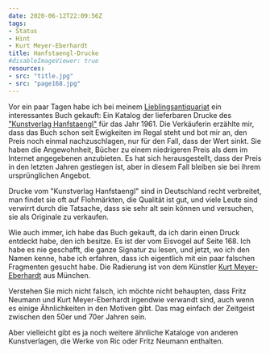 ```yaml
---
date: 2020-06-12T22:09:56Z
tags:
- Status
- Hint
- Kurt Meyer-Eberhardt
title: Hanfstaengl-Drucke
#disableImageViewer: true
resources:
- src: "title.jpg"
- src: "page168.jpg"
---
```

Vor ein paar Tagen habe ich bei meinem [Lieblingsantiquariat](https://antiquariat-pretzsch.de/) ein interessantes Buch gekauft: Ein Katalog der lieferbaren Drucke des ["Kunstverlag Hanfstaengl"](https://www.copperprint.de/blogs/news/uber-den-kunstverlag-franz-hanfstaengl-heute-blanc-kunstverlag) für das Jahr 1961. Die Verkäuferin erzählte mir, dass das Buch schon seit Ewigkeiten im Regal steht und bot mir an, den Preis noch einmal nachzuschlagen, nur für den Fall, dass der Wert sinkt. Sie haben die Angewohnheit, Bücher zu einem niedrigeren Preis als dem im Internet angegebenen anzubieten. Es hat sich herausgestellt, dass der Preis in den letzten Jahren gestiegen ist, aber in diesem Fall bleiben sie bei ihrem ursprünglichen Angebot.

Drucke vom "Kunstverlag Hanfstaengl" sind in Deutschland recht verbreitet, man findet sie oft auf Flohmärkten, die Qualität ist gut, und viele Leute sind verwirrt durch die Tatsache, dass sie sehr alt sein können und versuchen, sie als Originale zu verkaufen.

Wie auch immer, ich habe das Buch gekauft, da ich darin einen Druck entdeckt habe, den ich besitze. Es ist der vom Eisvogel auf Seite 168. Ich habe es nie geschafft, die ganze Signatur zu lesen, und jetzt, wo ich den Namen kenne, habe ich erfahren, dass ich eigentlich mit ein paar falschen Fragmenten gesucht habe. Die Radierung ist von dem Künstler [Kurt Meyer-Eberhardt](https://de.wikipedia.org/wiki/Kurt_Meyer-Eberhardt) aus München.

Verstehen Sie mich nicht falsch, ich möchte nicht behaupten, dass Fritz Neumann und Kurt Meyer-Eberhardt irgendwie verwandt sind, auch wenn es einige Ähnlichkeiten in den Motiven gibt. Das mag einfach der Zeitgeist zwischen den 50er und 70er Jahren sein.

Aber vielleicht gibt es ja noch weitere ähnliche Kataloge von anderen Kunstverlagen, die Werke von Ric oder Fritz Neumann enthalten.
